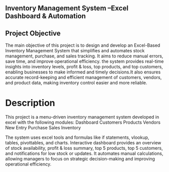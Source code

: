 ## Inventory Management System –Excel Dashboard & Automation

##  Project Objective  
The main objective of this project is to design and develop an Excel-Based Inventory Management System that simplifies and automates stock management, purchase, and sales tracking.
It aims to reduce manual errors, save time, and improve operational efficiency.
the system provides real-time insights into inventory levels, profit & loss, top products, and top customers, enabling businesses to make informed and timely decisions.It also ensures accurate record-keeping and efficient management of customers, vendors, and product data, making inventory control easier and more reliable.

  # Description
This project is a menu-driven inventory management system developed in excel with the following modules:
Dashboard
Customers
Products
Vendors
New Entry
Purchase
Sales
Inventory


The system uses excel tools and formulas like if statements, vlookup, tables, pivottables, and charts.
Interactive dashboard provides an overview of stock availability, profit & loss summary, top 5 products, top 5 customers, and notifications for low stock or updates.
It automates manual calculations, allowing managers to focus on strategic decision-making and improving operational efficiency.
